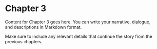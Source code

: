 # Chapter 3

Content for Chapter 3 goes here. You can write your narrative, dialogue, and descriptions in Markdown format. 

Make sure to include any relevant details that continue the story from the previous chapters.